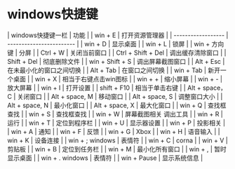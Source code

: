 # windows快捷键

| windows快捷键一栏   | 功能                    |
| win + E            | 打开资源管理器           |
| ------------------ | ------------------------ |
| win + D            | 显示桌面                 |
| win + L            | 锁屏                     |
| win + 方向键       | 分屏                     |
| Ctrl + W           | 关闭当前窗口             |
| Ctrl + Shift + Del | 调出缓存清除窗口         |
| Shift + Del        | 彻底删除文件             |
| win + Shift + S    | 调出屏幕截图窗口         |
| Alt + Esc          | 在未最小化的窗口之间切换 |
| Alt + Tab          | 在窗口之间切换           |
| win + Tab          | 新开一个桌面             |
| win + X            | 相当于右键点击win图标    |
| win + +            | 缩小屏幕                 |
| win + -            | 放大屏幕                 |
| win + I            | 打开设置                 |
| shift + F10        | 相当于单击右键           |
| Alt + space，C     | 关闭窗口                 |
| Alt + space, M     | 移动窗口                 |
| Alt + space, S     | 调整窗口大小             |
| Alt + space, N     | 最小化窗口               |
| Alt + space, X     | 最大化窗口               |
| win + Q            | 查找框查找               |
| win + S            | 查找框查找               |
| win + W            | 屏幕截图相关 调出工具    |
| win + R            | 运行                     |
| win + T            | 定位到程序栏             |
| win + U            | 显示器设置               |
| win + P            | 投影相关                 |
| win + A            | 通知                     |
| win + F            | 反馈                     |
| win + G            | Xbox                     |
| win + H            | 语音输入                 |
| win + K            | 设备连接                 |
| win + ; windows    | 表情符                   |
| win + C            | corna                    |
| win + V            | 剪贴板                   |
| win + B            | 定位到任务栏             |
| win + M            | 最小化所有窗口           |
| win + ,            | 暂时显示桌面             |
| win + . windows    | 表情符                   |
| win + Pause        | 显示系统信息             |
